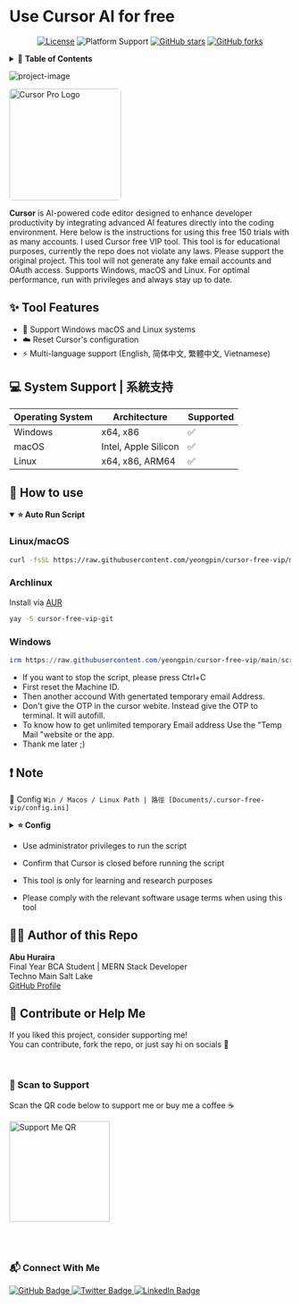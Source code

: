 <h1 id="title">Use Cursor AI for free</h1>

<!-- Badges -->
<p align="center">
  <a href="LICENSE"><img src="https://img.shields.io/badge/License-MIT-green.svg" alt="License"></a>
  <img src="https://img.shields.io/badge/Platform-Windows%7CmacOS%7CLinux-blue" alt="Platform Support">
  <a href="https://github.com/abuhuraira-73/cursor-free-vip/stargazers"><img src="https://img.shields.io/github/stars/abuhuraira-73/cursor-free-vip?style=social" alt="GitHub stars"></a>
  <a href="https://github.com/abuhuraira-73/cursor-free-vip/network/members"><img src="https://img.shields.io/github/forks/abuhuraira-73/cursor-free-vip?style=social" alt="GitHub forks"></a>
</p>

<!-- Table of Contents -->
<details>
<summary>📑 <strong>Table of Contents</strong></summary>

- [✨ Tool Features](#✨-tool-features)
- [💻 System Support](#💻-system-support--系統支持)
- [👀 How to use](#👀-how-to-use)
- [❗ Note](#❗-note)
- [🧑‍💻 Author of this Repo](#🧑‍💻-author-of-this-repo)
- [🤝 Contribute or Help Me](#🤝-contribute-or-help-me)
- [📲 Scan to Support](#📲-scan-to-support)
- [📬 Connect With Me](#📬-connect-with-me)

</details>

<p><img src="https://res.cloudinary.com/dcd51y8m1/image/upload/v1747845613/Screenshot_2025-05-21_at_10.09.18_PM_pmj9jm.png" alt="project-image"></p>

<div>
<p>
  <img src="https://res.cloudinary.com/dcd51y8m1/image/upload/v1747845782/logo_em2fux.png" alt="Cursor Pro Logo" width="200" style="border-radius: 6px;"/>
</p>

<p><strong>Cursor</strong> is AI-powered code editor designed to enhance developer productivity by integrating advanced AI features directly into the coding environment. Here below is the instructions for using this free 150 trials with as many accounts. I used Cursor free VIP tool. This tool is for educational purposes, currently the repo does not violate any laws. Please support the original project. This tool will not generate any fake email accounts and OAuth access. Supports Windows, macOS and Linux. For optimal performance, run with privileges and always stay up to date.</p>

<h2>✨ Tool Features</h2>

*   🔐 Support Windows macOS and Linux systems
*   ☁️ Reset Cursor's configuration
*   ⚡ Multi-language support (English, 简体中文, 繁體中文, Vietnamese)

## 💻 System Support | 系統支持

| Operating System | Architecture      | Supported |
|------------------|-------------------|-----------|
| Windows          | x64, x86          | ✅         |
| macOS            | Intel, Apple Silicon | ✅      |
| Linux            | x64, x86, ARM64   | ✅         |

## 👀 How to use

<details open>
<summary><b>⭐ Auto Run Script</b></summary>

### **Linux/macOS**

```bash
curl -fsSL https://raw.githubusercontent.com/yeongpin/cursor-free-vip/main/scripts/install.sh -o install.sh && chmod +x install.sh && ./install.sh
```

### **Archlinux**

Install via [AUR](https://aur.archlinux.org/packages/cursor-free-vip-git)

```bash
yay -S cursor-free-vip-git
```

### **Windows**

```powershell
irm https://raw.githubusercontent.com/yeongpin/cursor-free-vip/main/scripts/install.ps1 | iex
```

</details>

* If you want to stop the script, please press Ctrl+C<br>
* First reset the Machine ID. <br>
* Then another accound With genertated temporary email Address. <br>
* Don't give the OTP in the cursor webite. Instead give the OTP to terminal. It will autofill. <br>
* To know how to get unlimited temporary Email address Use the "Temp Mail "website or the app. <br>
* Thank me later ;) <br>

## ❗ Note 

📝 Config 
`Win / Macos / Linux Path | 路徑 [Documents/.cursor-free-vip/config.ini]`
<details>
<summary><b>⭐ Config </b></summary>
</details>

* Use administrator privileges to run the script <br>

* Confirm that Cursor is closed before running the script <br>

* This tool is only for learning and research purposes <br>

* Please comply with the relevant software usage terms when using this tool <br>

<h2>🧑‍💻 Author of this Repo</h2>

<p><strong>Abu Huraira</strong><br>Final Year BCA Student | MERN Stack Developer<br>Techno Main Salt Lake<br><a href="https://github.com/abuhuraira-73" target="_blank">GitHub Profile</a></p>

<h2>🤝 Contribute or Help Me</h2>

<p>
  If you liked this project, consider supporting me!<br />
  You can contribute, fork the repo, or just say hi on socials 💬
</p>

<br />

<h3>📲 Scan to Support</h3>
<p>Scan the QR code below to support me or buy me a coffee ☕</p>

<img src="https://res.cloudinary.com/dcd51y8m1/image/upload/v1744703816/photo_6336747100607464490_x_wosmmt.jpg" alt="Support Me QR" width="180" height="180" />

<br /><br />

<h3>📬 Connect With Me</h3>

<a href="https://github.com/abuhuraira-73" target="_blank">
  <img src="https://img.shields.io/badge/GitHub-000?style=for-the-badge&logo=github&logoColor=white" alt="GitHub Badge" />
</a>

<a href="https://x.com/Abuhuraira0703" target="_blank">
  <img src="https://img.shields.io/badge/Twitter-1DA1F2?style=for-the-badge&logo=twitter&logoColor=white" alt="Twitter Badge" />
</a>

<a href="https://www.linkedin.com/in/abuhurairajamal/" target="_blank">
  <img src="https://img.shields.io/badge/LinkedIn-0077B5?style=for-the-badge&logo=linkedin&logoColor=white" alt="LinkedIn Badge" />
</a>
